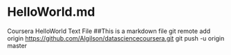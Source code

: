 # HelloWorld.md
Coursera HelloWorld Text File
##This is a markdown file
git remote add origin https://github.com/Algilson/datasciencecoursera.git
git push -u origin master
